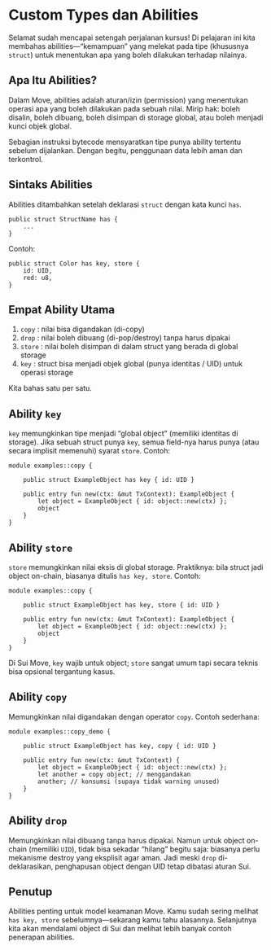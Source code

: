# Custom Types dan Abilities

Selamat sudah mencapai setengah perjalanan kursus! Di pelajaran ini kita membahas abilities—“kemampuan” yang melekat pada tipe (khususnya `struct`) untuk menentukan apa yang boleh dilakukan terhadap nilainya.

## Apa Itu Abilities?

Dalam Move, abilities adalah aturan/izin (permission) yang menentukan operasi apa yang boleh dilakukan pada sebuah nilai. Mirip hak: boleh disalin, boleh dibuang, boleh disimpan di storage global, atau boleh menjadi kunci objek global.

Sebagian instruksi bytecode mensyaratkan tipe punya ability tertentu sebelum dijalankan. Dengan begitu, penggunaan data lebih aman dan terkontrol.

## Sintaks Abilities

Abilities ditambahkan setelah deklarasi `struct` dengan kata kunci `has`.

```
public struct StructName has {
	...
}
```

Contoh:

```
public struct Color has key, store {
	id: UID,
	red: u8,
}
```

## Empat Ability Utama

1. `copy`  : nilai bisa digandakan (di-copy)
2. `drop`  : nilai boleh dibuang (di-pop/destroy) tanpa harus dipakai
3. `store` : nilai boleh disimpan di dalam struct yang berada di global storage
4. `key`   : struct bisa menjadi objek global (punya identitas / UID) untuk operasi storage

Kita bahas satu per satu.

## Ability `key`

`key` memungkinkan tipe menjadi “global object” (memiliki identitas di storage). Jika sebuah struct punya `key`, semua field-nya harus punya (atau secara implisit memenuhi) syarat `store`. Contoh:

```
module examples::copy {

	public struct ExampleObject has key { id: UID }

	public entry fun new(ctx: &mut TxContext): ExampleObject {
		let object = ExampleObject { id: object::new(ctx) };
		object
	}
}
```

## Ability `store`

`store` memungkinkan nilai eksis di global storage. Praktiknya: bila struct jadi object on-chain, biasanya ditulis `has key, store`. Contoh:

```
module examples::copy {

	public struct ExampleObject has key, store { id: UID }

	public entry fun new(ctx: &mut TxContext): ExampleObject {
		let object = ExampleObject { id: object::new(ctx) };
		object
	}
}
```

Di Sui Move, `key` wajib untuk object; `store` sangat umum tapi secara teknis bisa opsional tergantung kasus.

## Ability `copy`

Memungkinkan nilai digandakan dengan operator `copy`. Contoh sederhana:

```
module examples::copy_demo {

	public struct ExampleObject has key, copy { id: UID }

	public entry fun new(ctx: &mut TxContext) {
		let object = ExampleObject { id: object::new(ctx) };
		let another = copy object; // menggandakan
		another; // konsumsi (supaya tidak warning unused)
	}
}
```

## Ability `drop`

Memungkinkan nilai dibuang tanpa harus dipakai. Namun untuk object on-chain (memiliki `UID`), tidak bisa sekadar “hilang” begitu saja: biasanya perlu mekanisme destroy yang eksplisit agar aman. Jadi meski `drop` di-deklarasikan, penghapusan object dengan UID tetap dibatasi aturan Sui.

## Penutup

Abilities penting untuk model keamanan Move. Kamu sudah sering melihat `has key, store` sebelumnya—sekarang kamu tahu alasannya. Selanjutnya kita akan mendalami object di Sui dan melihat lebih banyak contoh penerapan abilities.
